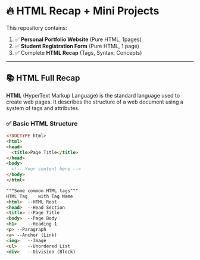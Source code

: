 # 🔥 HTML Recap + Mini Projects

This repository contains:

1. ✅ **Personal Portfolio Website** (Pure HTML, 1pages)
2. ✅ **Student Registration Form** (Pure HTML, 1 page)
3. ✅ Complete **HTML Recap** (Tags, Syntax, Concepts)

---

## 📚 HTML Full Recap

**HTML** (HyperText Markup Language) is the standard language used to create web pages. It describes the structure of a web document using a system of tags and attributes.

### ✅ Basic HTML Structure

```html
<!DOCTYPE html>
<html>
<head>
  <title>Page Title</title>
</head>
<body>
  <!-- Your content here -->
</body>
</html>

"""Some common HTML tags"""
HTML Tag	with Tag Name
<html>	--HTML Root
<head>	--Head Section
<title>	--Page Title
<body>	--Page Body
<h1>	--Heading 1
<p>	--Paragraph
<a>	--Anchor (Link)
<img>	--Image
<ul>	--Unordered List
<div>	--Division (Block)
